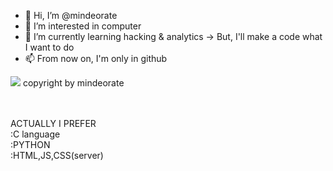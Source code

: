 - 👋 Hi, I’m @mindeorate
- 👀 I’m interested in computer
- 🌱 I’m currently learning hacking & analytics -> But, I'll make a code what I want to do
- 📫 From now on, I'm only in github

<img src = "https://avatars.githubusercontent.com/u/152054634?s=400&u=bb61ed6933d1cdc05832907a6717ad5766c2a38c&v=4)https://avatars.githubusercontent.com/u/152054634?s=400&u=bb61ed6933d1cdc05832907a6717ad5766c2a38c&v=4">
copyright by mindeorate

<br><br>
ACTUALLY I PREFER<br>
 :C language<br>
 :PYTHON<br>
 :HTML,JS,CSS(server)
